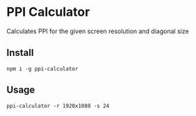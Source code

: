 # PPI Calculator

Calculates PPI for the given screen resolution and diagonal size

## Install

```
npm i -g ppi-calculator
```

## Usage

```
ppi-calculator -r 1920x1080 -s 24
```

